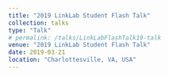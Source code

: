 ```yaml
---
title: "2019 LinkLab Student Flash Talk"
collection: talks
type: "Talk"
# permalink: /talks/LinkLabFlashTalk19-talk
venue: "2019 LinkLab Student Flash Talk"
date: 2019-03-21
location: "Charlottesville, VA, USA"
---
```



